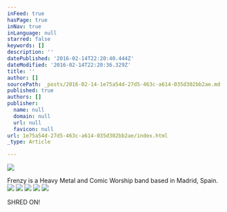 ```yaml
---
inFeed: true
hasPage: true
inNav: true
inLanguage: null
starred: false
keywords: []
description: ''
datePublished: '2016-02-14T22:20:40.444Z'
dateModified: '2016-02-14T22:20:36.329Z'
title: ''
author: []
sourcePath: _posts/2016-02-14-1e75a54d-27d5-463c-a614-035d302bb2ae.md
published: true
authors: []
publisher:
  name: null
  domain: null
  url: null
  favicon: null
url: 1e75a54d-27d5-463c-a614-035d302bb2ae/index.html
_type: Article

---
```

![](https://the-grid-user-content.s3-us-west-2.amazonaws.com/3f227d94-3c2f-4409-bd65-c1f9f97e0d86.png)

Frenzy is a Heavy Metal and Comic Worship band based in Madrid, Spain.
![](https://s3-us-west-2.amazonaws.com/the-grid-img/p/1f4eb9e515195571a5a8ca2830d37452516b6c83.jpg)
![](https://s3-us-west-2.amazonaws.com/the-grid-img/p/3f7a2420220377a1aaeec8c9b619cbd1d6ab5d60.jpg)
![](https://s3-us-west-2.amazonaws.com/the-grid-img/p/7d94333c9252104bcc4e3580cbf3ec3cad421d7d.jpg)
![](https://s3-us-west-2.amazonaws.com/the-grid-img/p/a9b241819ae6f20b1036770034f1da2a83fd4c8d.jpg)
![](https://s3-us-west-2.amazonaws.com/the-grid-img/p/d0fbc236728d57c7d4862b1ce0c07f2d9af2bd21.jpg)

SHRED ON!